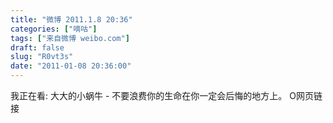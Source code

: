 ```yaml
---
title: "微博 2011.1.8 20:36"
categories: ["嘀咕"]
tags: ["来自微博 weibo.com"]
draft: false
slug: "R0vt3s"
date: "2011-01-08 20:36:00"
---
```


<p>我正在看: 大大的小蜗牛 - 不要浪费你的生命在你一定会后悔的地方上。 O网页链接 ​​​​</p>
